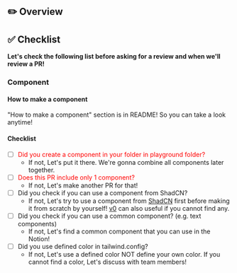## ✏️ Overview

## ✅ Checklist

**Let's check the following list before asking for a review and when we'll review a PR!**

### Component

#### How to make a component
"How to make a component" section is in README! So you can take a look anytime!

#### Checklist

- [ ] <span style="color:red">Did you create a component in your folder in playground folder?</span>
  - If not, Let's put it there. We're gonna combine all components later together.
- [ ] <span style="color:red">Does this PR include only 1 component?</span>
  - If not, Let's make another PR for that!
- [ ] Did you check if you can use a component from ShadCN?
  - If not, Let's try to use a component from [ShadCN](https://ui.shadcn.com/docs/components/accordion) first before making it from scratch by yourself! [v0](https://v0.dev/) can also useful if you cannot find any.
- [ ] Did you check if you can use a common component? (e.g. text components)
  - If not, Let's find a common component that you can use in the Notion!
- [ ] Did you use defined color in tailwind.config?
  - If not, Let's use a defined color NOT define your own color. If you cannot find a color, Let's discuss with team members!
